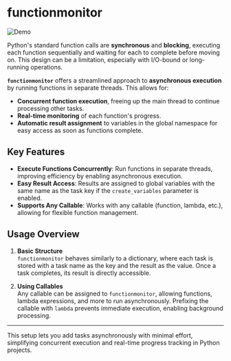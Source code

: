 # functionmonitor

![Demo](demo.gif)

Python's standard function calls are **synchronous** and **blocking**, executing each function sequentially and waiting for each to complete before moving on. This design can be a limitation, especially with I/O-bound or long-running operations.

**`functionmonitor`** offers a streamlined approach to **asynchronous execution** by running functions in separate threads. This allows for:

- **Concurrent function execution**, freeing up the main thread to continue processing other tasks.
- **Real-time monitoring** of each function's progress.
- **Automatic result assignment** to variables in the global namespace for easy access as soon as functions complete.

## Key Features

- **Execute Functions Concurrently**: Run functions in separate threads, improving efficiency by enabling asynchronous execution.
- **Easy Result Access**: Results are assigned to global variables with the same name as the task key if the `create_variables` parameter is enabled.
- **Supports Any Callable**: Works with any callable (function, lambda, etc.), allowing for flexible function management.

## Usage Overview

1. **Basic Structure**  
   `functionmonitor` behaves similarly to a dictionary, where each task is stored with a task name as the key and the result as the value. Once a task completes, its result is directly accessible.

2. **Using Callables**  
   Any callable can be assigned to `functionmonitor`, allowing functions, lambda expressions, and more to run asynchronously. Prefixing the callable with `lambda` prevents immediate execution, enabling background processing.



---

This setup lets you add tasks asynchronously with minimal effort, simplifying concurrent execution and real-time progress tracking in Python projects.
